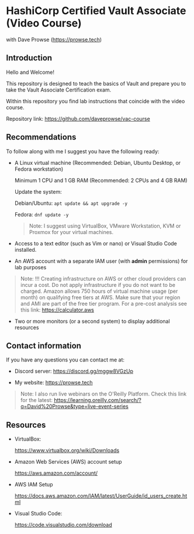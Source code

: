 # HashiCorp Certified Vault Associate (Video Course)
with Dave Prowse (https://prowse.tech)

## Introduction
Hello and Welcome!

This repository is designed to teach the basics of Vault and prepare you to take the Vault Associate Certification exam.

Within this repository you find lab instructions that coincide with the video course. 

Repository link: https://github.com/daveprowse/vac-course 

## Recommendations
To follow along with me I suggest you have the following ready:

- A Linux virtual machine (Recommended: Debian, Ubuntu Desktop, or Fedora workstation) 

  Minimum 1 CPU and 1 GB RAM (Recommended: 2 CPUs and 4 GB RAM)

  Update the system: 

    Debian/Ubuntu: `apt update && apt upgrade -y`

    Fedora: `dnf update -y`

  > Note: I suggest using VirtualBox, VMware Workstation, KVM or Proxmox for your virtual machines. 

- Access to a text editor (such as Vim or nano) or Visual Studio Code installed.

- An AWS account with a separate IAM user (with **admin** permissions) for lab purposes

> Note: !!! Creating infrastructure on AWS or other cloud providers can incur a cost. Do not apply infrastructure if you do not want to be charged. 
> Amazon allows 750 hours of virtual machine usage (per month) on qualifying free tiers at AWS. Make sure that your region and AMI are part of the free tier program. For a pre-cost analysis see this link: https://calculator.aws

- Two or more monitors (or a second system) to display additional resources


## Contact information
If you have any questions you can contact me at:

- Discord server: https://discord.gg/mggw8VGzUp

- My website: https://prowse.tech

> Note: I also run live webinars on the O'Reilly Platform. Check this link for the latest: https://learning.oreilly.com/search/?q=David%20Prowse&type=live-event-series


## Resources
- VirtualBox:

  https://www.virtualbox.org/wiki/Downloads

- Amazon Web Services (AWS) account setup

  https://aws.amazon.com/account/  

- AWS IAM Setup

  https://docs.aws.amazon.com/IAM/latest/UserGuide/id_users_create.html

- Visual Studio Code:

  https://code.visualstudio.com/download


